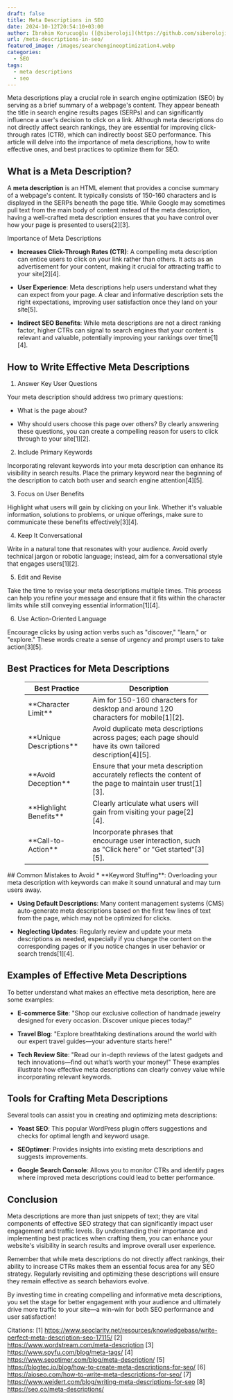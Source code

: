 ```yaml
---
draft: false
title: Meta Descriptions in SEO
date: 2024-10-12T20:54:10+03:00
author: İbrahim Korucuoğlu ([@siberoloji](https://github.com/siberoloji))
url: /meta-descriptions-in-seo/
featured_image: /images/searchengineoptimization4.webp
categories:
  - SEO
tags:
  - meta descriptions
  - seo
---
```

Meta descriptions play a crucial role in search engine optimization (SEO) by serving as a brief summary of a webpage's content. They appear beneath the title in search engine results pages (SERPs) and can significantly influence a user's decision to click on a link. Although meta descriptions do not directly affect search rankings, they are essential for improving click-through rates (CTR), which can indirectly boost SEO performance. This article will delve into the importance of meta descriptions, how to write effective ones, and best practices to optimize them for SEO.

## What is a Meta Description?

A **meta description** is an HTML element that provides a concise summary of a webpage's content. It typically consists of 150-160 characters and is displayed in the SERPs beneath the page title. While Google may sometimes pull text from the main body of content instead of the meta description, having a well-crafted meta description ensures that you have control over how your page is presented to users[2][3].

Importance of Meta Descriptions
* **Increases Click-Through Rates (CTR)**: A compelling meta description can entice users to click on your link rather than others. It acts as an advertisement for your content, making it crucial for attracting traffic to your site[2][4].

* **User Experience**: Meta descriptions help users understand what they can expect from your page. A clear and informative description sets the right expectations, improving user satisfaction once they land on your site[5].

* **Indirect SEO Benefits**: While meta descriptions are not a direct ranking factor, higher CTRs can signal to search engines that your content is relevant and valuable, potentially improving your rankings over time[1][4].
## How to Write Effective Meta Descriptions

1. Answer Key User Questions

Your meta description should address two primary questions:
* What is the page about?

* Why should users choose this page over others?
By clearly answering these questions, you can create a compelling reason for users to click through to your site[1][2].

2. Include Primary Keywords

Incorporating relevant keywords into your meta description can enhance its visibility in search results. Place the primary keyword near the beginning of the description to catch both user and search engine attention[4][5].

3. Focus on User Benefits

Highlight what users will gain by clicking on your link. Whether it's valuable information, solutions to problems, or unique offerings, make sure to communicate these benefits effectively[3][4].

4. Keep It Conversational

Write in a natural tone that resonates with your audience. Avoid overly technical jargon or robotic language; instead, aim for a conversational style that engages users[1][2].

5. Edit and Revise

Take the time to revise your meta descriptions multiple times. This process can help you refine your message and ensure that it fits within the character limits while still conveying essential information[1][4].

6. Use Action-Oriented Language

Encourage clicks by using action verbs such as "discover," "learn," or "explore." These words create a sense of urgency and prompt users to take action[3][5].

## Best Practices for Meta Descriptions
<!-- wp:table -->
<figure class="wp-block-table"><table class="has-fixed-layout"><thead><tr><th>Best Practice</th><th>Description</th></tr></thead><tbody><tr><td>**Character Limit**</td><td>Aim for 150-160 characters for desktop and around 120 characters for mobile[1][2].</td></tr><tr><td>**Unique Descriptions**</td><td>Avoid duplicate meta descriptions across pages; each page should have its own tailored description[4][5].</td></tr><tr><td>**Avoid Deception**</td><td>Ensure that your meta description accurately reflects the content of the page to maintain user trust[1][3].</td></tr><tr><td>**Highlight Benefits**</td><td>Clearly articulate what users will gain from visiting your page[2][4].</td></tr><tr><td>**Call-to-Action**</td><td>Incorporate phrases that encourage user interaction, such as "Click here" or "Get started"[3][5].</td></tr></tbody></table></figure>
<!-- /wp:table -->
## Common Mistakes to Avoid
* **Keyword Stuffing**: Overloading your meta description with keywords can make it sound unnatural and may turn users away.

* **Using Default Descriptions**: Many content management systems (CMS) auto-generate meta descriptions based on the first few lines of text from the page, which may not be optimized for clicks.

* **Neglecting Updates**: Regularly review and update your meta descriptions as needed, especially if you change the content on the corresponding pages or if you notice changes in user behavior or search trends[1][4].
## Examples of Effective Meta Descriptions

To better understand what makes an effective meta description, here are some examples:
* **E-commerce Site**: "Shop our exclusive collection of handmade jewelry designed for every occasion. Discover unique pieces today!"

* **Travel Blog**: "Explore breathtaking destinations around the world with our expert travel guides—your adventure starts here!"

* **Tech Review Site**: "Read our in-depth reviews of the latest gadgets and tech innovations—find out what’s worth your money!"
These examples illustrate how effective meta descriptions can clearly convey value while incorporating relevant keywords.

## Tools for Crafting Meta Descriptions

Several tools can assist you in creating and optimizing meta descriptions:
* **Yoast SEO**: This popular WordPress plugin offers suggestions and checks for optimal length and keyword usage.

* **SEOptimer**: Provides insights into existing meta descriptions and suggests improvements.

* **Google Search Console**: Allows you to monitor CTRs and identify pages where improved meta descriptions could lead to better performance.
## Conclusion

Meta descriptions are more than just snippets of text; they are vital components of effective SEO strategy that can significantly impact user engagement and traffic levels. By understanding their importance and implementing best practices when crafting them, you can enhance your website's visibility in search results and improve overall user experience.

Remember that while meta descriptions do not directly affect rankings, their ability to increase CTRs makes them an essential focus area for any SEO strategy. Regularly revisiting and optimizing these descriptions will ensure they remain effective as search behaviors evolve.

By investing time in creating compelling and informative meta descriptions, you set the stage for better engagement with your audience and ultimately drive more traffic to your site—a win-win for both SEO performance and user satisfaction!

Citations: [1] https://www.seoclarity.net/resources/knowledgebase/write-perfect-meta-description-seo-17115/ [2] https://www.wordstream.com/meta-description [3] https://www.spyfu.com/blog/meta-tags/ [4] https://www.seoptimer.com/blog/meta-description/ [5] https://blogtec.io/blog/how-to-create-meta-descriptions-for-seo/ [6] https://aioseo.com/how-to-write-meta-descriptions-for-seo/ [7] https://www.weidert.com/blog/writing-meta-descriptions-for-seo [8] https://seo.co/meta-descriptions/
